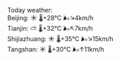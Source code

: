 Today weather:  
Beijing: ☀️   🌡️+28°C 🌬️↘4km/h  
Tianjin: ⛅️  🌡️+32°C 🌬️↖7km/h  
Shijiazhuang: ☀️   🌡️+35°C 🌬️↘15km/h  
Tangshan: ☀️   🌡️+30°C 🌬️↑11km/h  
